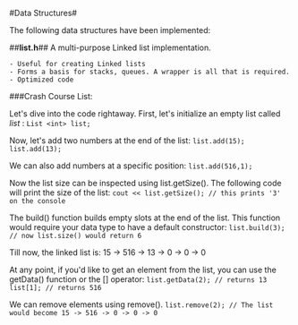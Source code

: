 #Data Structures#

The following data structures have been implemented:

##**list.h**##
A multi-purpose Linked list implementation.  

    - Useful for creating Linked lists  
    - Forms a basis for stacks, queues. A wrapper is all that is required.  
    - Optimized code

###Crash Course List:

Let's dive into the code rightaway. First, let's initialize an empty list called _list_ :
	```
	List <int> list;
	```

Now, let's add two numbers at the end of the list:
	```
	list.add(15);
	list.add(13);
	```

We can also add numbers at a specific position:
	```
	list.add(516,1);
	```

Now the list size can be inspected using list.getSize(). The following code will print the size of the list:
	```
	cout << list.getSize(); // this prints '3' on the console
	```

The build() function builds empty slots at the end of the list. This function would require your data type to have a default constructor:
	```
	list.build(3); // now list.size() would return 6
	```

Till now, the linked list is:
	15 -> 516 -> 13 -> 0 -> 0 -> 0

At any point, if you'd like to get an element from the list, you can use the getData() function or the [] operator:
	```
	list.getData(2); // returns 13
	list[1]; // returns 516
	```

We can remove elements using remove().
	```
	list.remove(2); // The list would become 15 -> 516 -> 0 -> 0 -> 0
	```
